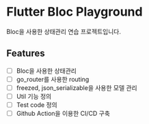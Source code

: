 # Flutter Bloc Playground

Bloc을 사용한 상태관리 연습 프로젝트입니다.

## Features
- [ ] Bloc을 사용한 상태관리
- [ ] go_router를 사용한 routing
- [ ] freezed, json_serializable을 사용한 모델 관리
- [ ] Util 기능 정의
- [ ] Test code 정의
- [ ] Github Action을 이용한 CI/CD 구축

